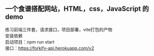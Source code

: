 ## 一个食谱搭配网站，HTML，css，JavaScript 的demo
练习前端三件套，请求接口，项目部署，vite打包的产物
<br>
安装依赖
<br>
启动项目：npm run start
<br>
接口：https://forkify-api.herokuapp.com/v2
